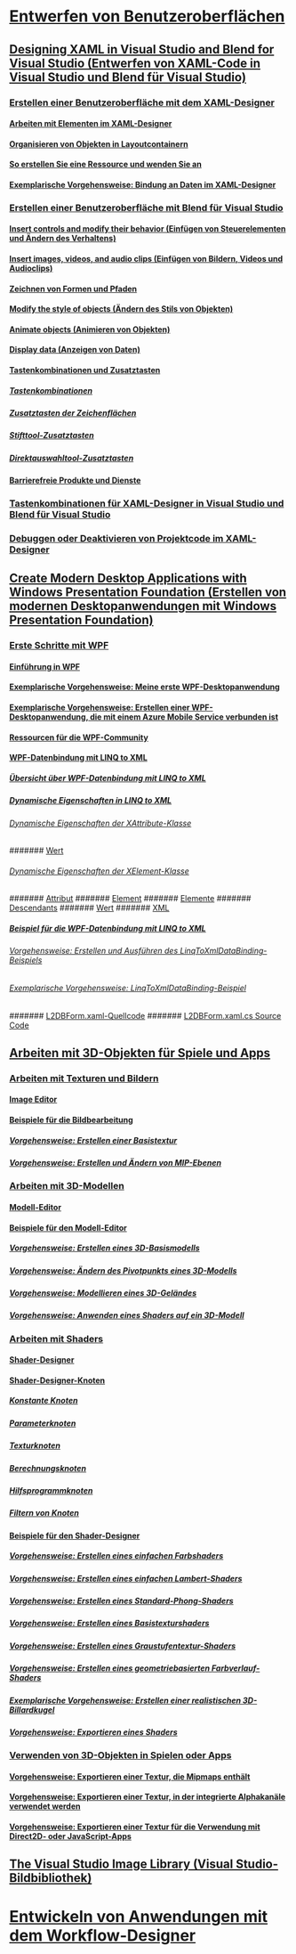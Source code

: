 # [Entwerfen von Benutzeroberflächen](designing-user-interfaces.md)
## [Designing XAML in Visual Studio and Blend for Visual Studio (Entwerfen von XAML-Code in Visual Studio und Blend für Visual Studio)](designing-xaml-in-visual-studio.md)
### [Erstellen einer Benutzeroberfläche mit dem XAML-Designer](creating-a-ui-by-using-xaml-designer-in-visual-studio.md)
#### [Arbeiten mit Elementen im XAML-Designer](working-with-elements-in-xaml-designer.md)
#### [Organisieren von Objekten in Layoutcontainern](organize-objects-into-layout-containers-in-xaml-designer.md)
#### [So erstellen Sie eine Ressource und wenden Sie an](how-to-create-and-apply-a-resource.md)
#### [Exemplarische Vorgehensweise: Bindung an Daten im XAML-Designer](walkthrough-binding-to-data-in-xaml-designer.md)
### [Erstellen einer Benutzeroberfläche mit Blend für Visual Studio](creating-a-ui-by-using-blend-for-visual-studio.md)
#### [Insert controls and modify their behavior (Einfügen von Steuerelementen und Ändern des Verhaltens)](insert-controls-and-modify-their-behavior-in-xaml-designer.md)
#### [Insert images, videos, and audio clips (Einfügen von Bildern, Videos und Audioclips)](insert-images-videos-and-audio-clips-in-xaml-designer.md)
#### [Zeichnen von Formen und Pfaden](draw-shapes-and-paths.md)
#### [Modify the style of objects (Ändern des Stils von Objekten)](modify-the-style-of-objects-in-blend.md)
#### [Animate objects (Animieren von Objekten)](animate-objects-in-xaml-designer.md)
#### [Display data (Anzeigen von Daten)](display-data-in-blend.md)
#### [Tastenkombinationen und Zusatztasten](keyboard-shortcuts-and-modifier-keys-in-blend.md)
##### [Tastenkombinationen](keyboard-shortcuts-in-blend.md)
##### [Zusatztasten der Zeichenflächen](artboard-modifier-keys-in-blend.md)
##### [Stifttool-Zusatztasten](pen-tool-modifier-keys-in-blend.md)
##### [Direktauswahltool-Zusatztasten](direct-selection-tool-modifier-keys-in-blend.md)
#### [Barrierefreie Produkte und Dienste](accessibility-products-and-services-blend.md)
### [Tastenkombinationen für XAML-Designer in Visual Studio und Blend für Visual Studio](keyboard-shortcuts-for-xaml-designer.md)
### [Debuggen oder Deaktivieren von Projektcode im XAML-Designer](debugging-or-disabling-project-code-in-xaml-designer.md)
## [Create Modern Desktop Applications with Windows Presentation Foundation (Erstellen von modernen Desktopanwendungen mit Windows Presentation Foundation)](create-modern-desktop-applications-with-windows-presentation-foundation.md)
### [Erste Schritte mit WPF](getting-started-with-wpf.md)
#### [Einführung in WPF](introduction-to-wpf.md)
#### [Exemplarische Vorgehensweise: Meine erste WPF-Desktopanwendung](walkthrough-my-first-wpf-desktop-application2.md)
#### [Exemplarische Vorgehensweise: Erstellen einer WPF-Desktopanwendung, die mit einem Azure Mobile Service verbunden ist](walkthrough-create-a-wpf-desktop-application-connected-to-an-azure-mobile-service.md)
#### [Ressourcen für die WPF-Community](wpf-community-resources.md)
#### [WPF-Datenbindung mit LINQ to XML](wpf-data-binding-with-linq-to-xml.md)
##### [Übersicht über WPF-Datenbindung mit LINQ to XML](wpf-data-binding-with-linq-to-xml-overview.md)
##### [Dynamische Eigenschaften in LINQ to XML](linq-to-xml-dynamic-properties.md)
###### [Dynamische Eigenschaften der XAttribute-Klasse](xattribute-class-dynamic-properties.md)
####### [Wert](value-xattribute-dynamic-property.md)
###### [Dynamische Eigenschaften der XElement-Klasse](xelement-class-dynamic-properties.md)
####### [Attribut](attribute-xelement-dynamic-property.md)
####### [Element](element-xelement-dynamic-property.md)
####### [Elemente](elements-xelement-dynamic-property.md)
####### [Descendants](descendants-xelement-dynamic-property.md)
####### [Wert](value-xelement-dynamic-property.md)
####### [XML](xml-xelement-dynamic-property.md)
##### [Beispiel für die WPF-Datenbindung mit LINQ to XML](wpf-data-binding-using-linq-to-xml-example.md)
###### [Vorgehensweise: Erstellen und Ausführen des LinqToXmlDataBinding-Beispiels](how-to-build-and-run-the-linqtoxmldatabinding-example.md)
###### [Exemplarische Vorgehensweise: LinqToXmlDataBinding-Beispiel](walkthrough-linqtoxmldatabinding-example.md)
####### [L2DBForm.xaml-Quellcode](l2dbform-xaml-source-code.md)
####### [L2DBForm.xaml.cs Source Code](l2dbform-xaml-cs-source-code.md)
## [Arbeiten mit 3D-Objekten für Spiele und Apps](working-with-3-d-assets-for-games-and-apps.md)
### [Arbeiten mit Texturen und Bildern](working-with-textures-and-images.md)
#### [Image Editor](image-editor.md)
#### [Beispiele für die Bildbearbeitung](image-editor-examples.md)
##### [Vorgehensweise: Erstellen einer Basistextur](how-to-create-a-basic-texture.md)
##### [Vorgehensweise: Erstellen und Ändern von MIP-Ebenen](how-to-create-and-modify-mip-levels.md)
### [Arbeiten mit 3D-Modellen](working-with-3-d-models.md)
#### [Modell-Editor](model-editor.md)
#### [Beispiele für den Modell-Editor](model-editor-examples.md)
##### [Vorgehensweise: Erstellen eines 3D-Basismodells](how-to-create-a-basic-3-d-model.md)
##### [Vorgehensweise: Ändern des Pivotpunkts eines 3D-Modells](how-to-modify-the-pivot-point-of-a-3-d-model.md)
##### [Vorgehensweise: Modellieren eines 3D-Geländes](how-to-model-3-d-terrain.md)
##### [Vorgehensweise: Anwenden eines Shaders auf ein 3D-Modell](how-to-apply-a-shader-to-a-3-d-model.md)
### [Arbeiten mit Shaders](working-with-shaders.md)
#### [Shader-Designer](shader-designer.md)
#### [Shader-Designer-Knoten](shader-designer-nodes.md)
##### [Konstante Knoten](constant-nodes.md)
##### [Parameterknoten](parameter-nodes.md)
##### [Texturknoten](texture-nodes.md)
##### [Berechnungsknoten](math-nodes.md)
##### [Hilfsprogrammknoten](utility-nodes.md)
##### [Filtern von Knoten](filter-nodes.md)
#### [Beispiele für den Shader-Designer](shader-designer-examples.md)
##### [Vorgehensweise: Erstellen eines einfachen Farbshaders](how-to-create-a-basic-color-shader.md)
##### [Vorgehensweise: Erstellen eines einfachen Lambert-Shaders](how-to-create-a-basic-lambert-shader.md)
##### [Vorgehensweise: Erstellen eines Standard-Phong-Shaders](how-to-create-a-basic-phong-shader.md)
##### [Vorgehensweise: Erstellen eines Basistexturshaders](how-to-create-a-basic-texture-shader.md)
##### [Vorgehensweise: Erstellen eines Graustufentextur-Shaders](how-to-create-a-grayscale-texture-shader.md)
##### [Vorgehensweise: Erstellen eines geometriebasierten Farbverlauf-Shaders](how-to-create-a-geometry-based-gradient-shader.md)
##### [Exemplarische Vorgehensweise: Erstellen einer realistischen 3D-Billardkugel](walkthrough-creating-a-realistic-3-d-billiard-ball.md)
##### [Vorgehensweise: Exportieren eines Shaders](how-to-export-a-shader.md)
### [Verwenden von 3D-Objekten in Spielen oder Apps](using-3-d-assets-in-your-game-or-app.md)
#### [Vorgehensweise: Exportieren einer Textur, die Mipmaps enthält](how-to-export-a-texture-that-contains-mipmaps.md)
#### [Vorgehensweise: Exportieren einer Textur, in der integrierte Alphakanäle verwendet werden](how-to-export-a-texture-that-has-premultiplied-alpha.md)
#### [Vorgehensweise: Exportieren einer Textur für die Verwendung mit Direct2D- oder JavaScript-Apps](how-to-export-a-texture-for-use-with-direct2d-or-javascipt-apps.md)
## [The Visual Studio Image Library (Visual Studio-Bildbibliothek)](the-visual-studio-image-library.md)
# [Entwickeln von Anwendungen mit dem Workflow-Designer](../workflow-designer/developing-applications-with-the-workflow-designer.md)
